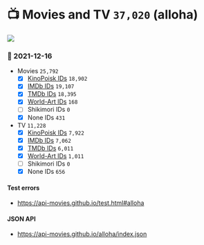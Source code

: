 # :tv: Movies and TV `37,020` (alloha)

<a href="https://API-Movies.github.io"><img src="https://API-Movies.github.io/banner.png?cache"></a>

### :date: 2021-12-16
- Movies `25,792`
  - [x] <a href="https://API-Movies.github.io/alloha/movie_kinopoisk_ids.json">KinoPoisk IDs</a> `18,902`
  - [x] <a href="https://API-Movies.github.io/alloha/movie_imdb_ids.json">IMDb IDs</a> `19,107`
  - [x] <a href="https://API-Movies.github.io/alloha/movie_tmdb_ids.json">TMDb IDs</a> `18,395`
  - [x] <a href="https://API-Movies.github.io/alloha/movie_world_art_ids.json">World-Art IDs</a> `168`
  - [ ] Shikimori IDs `0`
  - [x] None IDs `431`
- TV `11,228`
  - [x] <a href="https://API-Movies.github.io/alloha/tv_kinopoisk_ids.json">KinoPoisk IDs</a> `7,922`
  - [x] <a href="https://API-Movies.github.io/alloha/tv_imdb_ids.json">IMDb IDs</a> `7,062`
  - [x] <a href="https://API-Movies.github.io/alloha/tv_tmdb_ids.json">TMDb IDs</a> `6,011`
  - [x] <a href="https://API-Movies.github.io/alloha/tv_world_art_ids.json">World-Art IDs</a> `1,011`
  - [ ] Shikimori IDs `0`
  - [x] None IDs `656`
#### Test errors
- <a href='https://api-movies.github.io/test.html#alloha'>https://api-movies.github.io/test.html#alloha</a>
#### JSON API
- <a href='https://api-movies.github.io/alloha/index.json'>https://api-movies.github.io/alloha/index.json</a>
